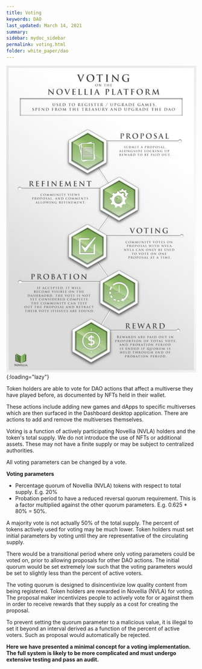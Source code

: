 ```yaml
---
title: Voting
keywords: DAO
last_updated: March 14, 2021
summary: 
sidebar: mydoc_sidebar
permalink: voting.html
folder: white_paper/dao
---
```

![Voting](/assets/infographics/Novellia_Voting_Infographics.jpg){:loading="lazy"}



Token holders are able to vote for DAO actions that affect a multiverse they have played before, as documented by NFTs held in their wallet.

These actions include adding new games and dApps to specific multiverses which are then surfaced in the Dashboard desktop application. There are actions to add and remove the multiverses themselves.

Voting is a function of actively participating Novellia (NVLA) holders and the token's total supply. We do not introduce the use of NFTs or additional assets. These may not have a finite supply or may be subject to centralized authorities.

All voting parameters can be changed by a vote.

**Voting parameters**
- Percentage quorum of Novellia (NVLA) tokens with respect to total supply. E.g. 20%
- Probation period to have a reduced reversal quorum requirement. This is a factor multiplied against the other quorum parameters. E.g. 0.625 \* 80% = 50%.

A majority vote is not actually 50% of the total supply. The percent of tokens actively used for voting may be much lower. Token holders must set initial parameters by voting until they are
representative of the circulating supply.

There would be a transitional period where only voting parameters could be voted on, prior to allowing proposals for other DAO actions. The initial quorum would be set extremely low such that the voting parameters would be set to slightly less than the percent of active voters.

The voting quorum is designed to disincentivize low quality content from being registered. Token holders are rewarded in Novellia (NVLA) for voting. The proposal maker incentivizes people to actively vote for or against them in order to receive rewards that they supply as a cost for creating the proposal.

To prevent setting the quorum parameter to a malicious value, it is illegal to set it beyond an interval derived as a function of the percent of active voters. Such as proposal would automatically be rejected.

**Here we have presented a minimal concept for a voting implementation. The full system is likely to be more complicated and must undergo extensive testing and pass an audit.**

